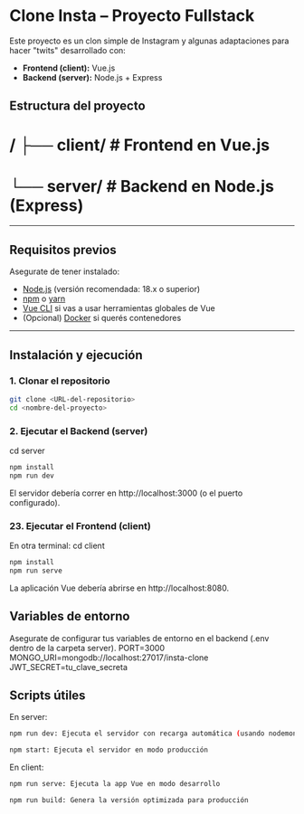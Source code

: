 # Clone Insta – Proyecto Fullstack

Este proyecto es un clon simple de Instagram y algunas adaptaciones para hacer "twits" desarrollado con:

- **Frontend (client):** Vue.js
- **Backend (server):** Node.js + Express

## Estructura del proyecto
# / ├── client/ # Frontend en Vue.js 
#   └── server/ # Backend en Node.js (Express)

---

## Requisitos previos

Asegurate de tener instalado:

- [Node.js](https://nodejs.org/) (versión recomendada: 18.x o superior)
- [npm](https://www.npmjs.com/) o [yarn](https://yarnpkg.com/)
- [Vue CLI](https://cli.vuejs.org/) si vas a usar herramientas globales de Vue
- (Opcional) [Docker](https://www.docker.com/) si querés contenedores

---

## Instalación y ejecución

### 1. Clonar el repositorio

```bash
git clone <URL-del-repositorio>
cd <nombre-del-proyecto>
```
### 2. Ejecutar el Backend (server)
cd server
```bash
npm install
npm run dev
```
El servidor debería correr en http://localhost:3000 (o el puerto configurado).

### 23. Ejecutar el Frontend (client)
En otra terminal:
cd client
```bash
npm install
npm run serve
```
La aplicación Vue debería abrirse en http://localhost:8080.
## Variables de entorno
Asegurate de configurar tus variables de entorno en el backend (.env dentro de la carpeta server).
PORT=3000
MONGO_URI=mongodb://localhost:27017/insta-clone
JWT_SECRET=tu_clave_secreta
## Scripts útiles
En server:
```bash
npm run dev: Ejecuta el servidor con recarga automática (usando nodemon)

npm start: Ejecuta el servidor en modo producción
```
En client:
```bash
npm run serve: Ejecuta la app Vue en modo desarrollo

npm run build: Genera la versión optimizada para producción
```


